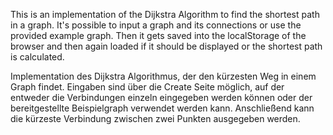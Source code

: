 This is an implementation of the Dijkstra Algorithm to find the shortest path in a graph. It's possible to input a graph and its connections or use the provided example graph. Then it gets saved into the localStorage of the browser and then again loaded if it should be displayed or the shortest path is calculated.

Implementation des Dijkstra Algorithmus, der den kürzesten Weg in einem Graph findet. Eingaben sind über die Create Seite möglich, auf der entweder die Verbindungen einzeln eingegeben werden können oder der bereitgestellte Beispielgraph verwendet werden kann. Anschließend kann die kürzeste Verbindung zwischen zwei Punkten ausgegeben werden. 
